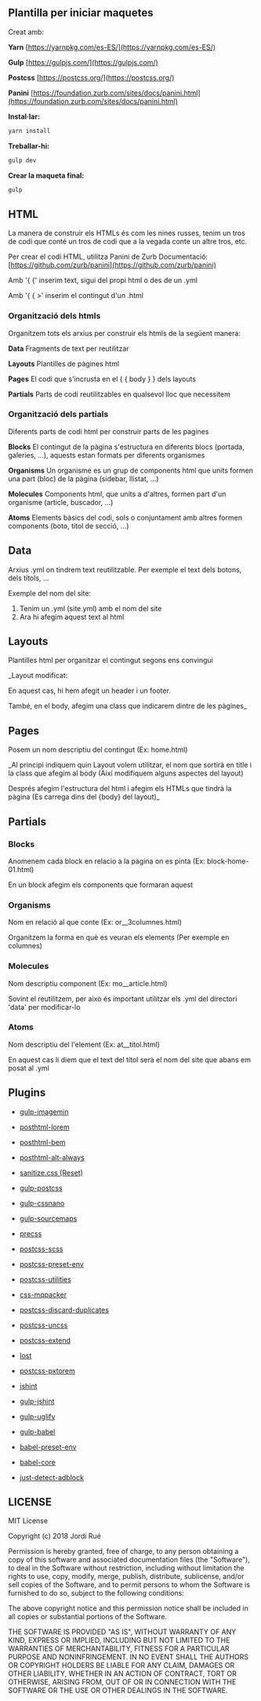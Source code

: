## Plantilla per iniciar maquetes

Creat amb:

**Yarn**
[https://yarnpkg.com/es-ES/](https://yarnpkg.com/es-ES/)

**Gulp**
[https://gulpjs.com/](https://gulpjs.com/)

**Postcss**
[https://postcss.org/](https://postcss.org/)

**Panini**
[https://foundation.zurb.com/sites/docs/panini.html](https://foundation.zurb.com/sites/docs/panini.html)

**Instal·lar:**
```markdown
yarn install
```

**Treballar-hi:**
```markdown
gulp dev
```

**Crear la maqueta final:**
```markdown
gulp
```

## HTML

La manera de construir els HTMLs és com les nines russes, tenim un tros de codi que conté un tros de codi que a la vegada conte un altre tros, etc.

Per crear el codi HTML, utilitza Panini de Zurb
Documentació: [https://github.com/zurb/panini](https://github.com/zurb/panini)

Amb '{ {' inserim text, sigui del propi html o des de un .yml

Amb '{ { >' inserim el contingut d'un .html

### Organització dels htmls

Organitzem tots els arxius per construir els htmls de la següent manera:

**Data**
Fragments de text per reutilitzar

**Layouts**
Plantilles de pàgines html

**Pages**
El codi que s'incrusta en el { { body } } dels layouts

**Partials**
Parts de codi reutilitzables en qualsevol lloc que necessitem 

### Organització dels partials

Diferents parts de codi html per construir parts de les pagines

**Blocks**
El contingut de la pàgina s'estructura en diferents blocs (portada, galeries, ...), aquests estan formats per diferents organismes

**Organisms**
Un organisme es un grup de components html que units formen una part (bloc) de la pàgina (sidebar, llistat, ...)

**Molecules**
Components html, que units a d'altres, formen part d'un organisme (article, buscador, ...)

**Atoms**
Elements bàsics del codi, sols o conjuntament amb altres formen components (boto, títol de secció, ...)




## Data

Arxius .yml on tindrem text reutilitzable. Per exemple el text dels botons, dels títols, ...

Exemple del nom del site:

1. Tenim un .yml (site.yml) amb el nom del site
2. Ara hi afegim aquest text al html

## Layouts

Plantilles html per organitzar el contingut segons ens convingui

_Layout modificat:

En aquest cas, hi hem afegit un header i un footer.

També, en el body, afegim una class que indicarem dintre de les pàgines_

## Pages

Posem un nom descriptiu del contingut (Ex: home.html)

_Al principi indiquem quin Layout volem utilitzar, el nom que sortirà en title i la class que afegim al body (Així modifiquem alguns aspectes del layout)

Després afegim l'estructura del html i afegim els HTMLs que tindrà la pàgina (Es carrega dins del {body} del layout)_

## Partials

### Blocks

Anomenem cada block en relacio a la pàgina on es pinta (Ex: block-home-01.html)

En un block afegim els components que formaran aquest

### Organisms

Nom en relació al que conte (Ex: or__3columnes.html)

Organitzem la forma en què es veuran els elements (Per exemple en columnes)

### Molecules

Nom descriptiu component (Ex: mo__article.html)

Sovint el reutilitzem, per això és important utilitzar els .yml del directori 'data' per modificar-lo 

### Atoms

Nom descriptiu del l'element (Ex: at__titol.html)

En aquest cas li diem que el text del títol serà el nom del site que abans em posat al .yml



## Plugins

* [gulp-imagemin](https://github.com/sindresorhus/gulp-imagemin)

* [posthtml-lorem](https://github.com/jonathantneal/posthtml-lorem)
* [posthtml-bem](https://github.com/rajdee/posthtml-bem)
* [posthtml-alt-always](https://github.com/ismamz/posthtml-alt-always)

* [sanitize.css (Reset)](https://github.com/csstools/sanitize.css)
* [gulp-postcss](https://github.com/postcss/gulp-postcss)
* [gulp-cssnano](https://github.com/ben-eb/gulp-cssnano)
* [gulp-sourcemaps](https://github.com/gulp-sourcemaps/gulp-sourcemaps)

* [precss](https://github.com/jonathantneal/precss)
* [postcss-scss](https://github.com/postcss/postcss-scss)
* [postcss-preset-env](https://preset-env.cssdb.org/)
* [postcss-utilities](https://ismamz.github.io/postcss-utilities/)
* [css-mqpacker](https://github.com/hail2u/node-css-mqpacker)
* [postcss-discard-duplicates](https://github.com/ben-eb/postcss-discard-duplicates)
* [postcss-uncss](https://github.com/uncss/postcss-uncss)
* [postcss-extend](https://github.com/travco/postcss-extend)
* [lost](https://github.com/peterramsing/lost)
* [postcss-pxtorem](https://github.com/cuth/postcss-pxtorem)

* [jshint](http://jshint.com/)
* [gulp-jshint](https://github.com/spalger/gulp-jshint)
* [gulp-uglify](https://github.com/terinjokes/gulp-uglify)
* [gulp-babel](https://github.com/babel/gulp-babel)
* [babel-preset-env](https://github.com/babel/babel-preset-env)
* [babel-core](https://github.com/babel/gulp-babel/issues/124)
* [just-detect-adblock](https://github.com/wmcmurray/just-detect-adblock)

## LICENSE

MIT License

Copyright (c) 2018 Jordi Rué

Permission is hereby granted, free of charge, to any person obtaining a copy
of this software and associated documentation files (the "Software"), to deal
in the Software without restriction, including without limitation the rights
to use, copy, modify, merge, publish, distribute, sublicense, and/or sell
copies of the Software, and to permit persons to whom the Software is
furnished to do so, subject to the following conditions:

The above copyright notice and this permission notice shall be included in all
copies or substantial portions of the Software.

THE SOFTWARE IS PROVIDED "AS IS", WITHOUT WARRANTY OF ANY KIND, EXPRESS OR
IMPLIED, INCLUDING BUT NOT LIMITED TO THE WARRANTIES OF MERCHANTABILITY,
FITNESS FOR A PARTICULAR PURPOSE AND NONINFRINGEMENT. IN NO EVENT SHALL THE
AUTHORS OR COPYRIGHT HOLDERS BE LIABLE FOR ANY CLAIM, DAMAGES OR OTHER
LIABILITY, WHETHER IN AN ACTION OF CONTRACT, TORT OR OTHERWISE, ARISING FROM,
OUT OF OR IN CONNECTION WITH THE SOFTWARE OR THE USE OR OTHER DEALINGS IN THE
SOFTWARE.
